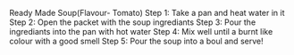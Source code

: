 Ready Made Soup(Flavour- Tomato)
Step 1: Take a pan and heat water in it
Step 2: Open the packet with the soup ingrediants
Step 3: Pour the ingrediants into the pan with hot water
Step 4: Mix well until a burnt like colour with a good smell
Step 5: Pour the soup into a boul and serve!